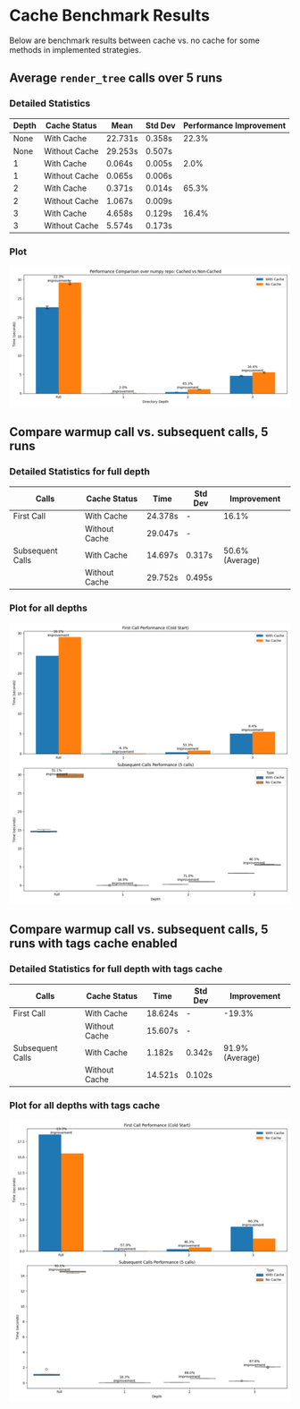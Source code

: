 # Cache Benchmark Results

Below are benchmark results between cache vs. no cache for some methods in implemented strategies.

## Average `render_tree` calls over 5 runs

### Detailed Statistics

| Depth     | Cache Status     | Mean      | Std Dev   | Performance Improvement |
|-----------|------------------|-----------|-----------|--------------------------|
| None      | With Cache       | 22.731s   | 0.358s    | 22.3%                    |
| None      | Without Cache    | 29.253s   | 0.507s    |                          |
| 1         | With Cache       | 0.064s    | 0.005s    | 2.0%                     |
| 1         | Without Cache    | 0.065s    | 0.006s    |                          |
| 2         | With Cache       | 0.371s    | 0.014s    | 65.3%                    |
| 2         | Without Cache    | 1.067s    | 0.009s    |                          |
| 3         | With Cache       | 4.658s    | 0.129s    | 16.4%                    |
| 3         | Without Cache    | 5.574s    | 0.173s    |                          |

### Plot

[![render_tree](./../../benchmarks/plots/cache_benchmark_results_will_full_depth.png)](render_tree.png)

## Compare warmup call vs. subsequent calls, 5 runs

### Detailed Statistics for full depth

| Calls             | Cache Status  | Time     | Std Dev | Improvement           |
|-------------------|---------------|----------|---------|------------------------|
| First Call        | With Cache    | 24.378s  | -       | 16.1%                 |
|                   | Without Cache | 29.047s  | -       |                        |
| Subsequent Calls  | With Cache    | 14.697s  | 0.317s  | 50.6% (Average)       |
|                   | Without Cache | 29.752s  | 0.495s  |                        |

### Plot for all depths

[![warmup_vs_subsequent](./../../benchmarks/plots/cache_warmup_analysis.png)](warmup_vs_subsequent.png)

## Compare warmup call vs. subsequent calls, 5 runs with tags cache enabled

### Detailed Statistics for full depth with tags cache

| Calls             | Cache Status  | Time     | Std Dev | Improvement            |
|-------------------|---------------|----------|---------|------------------------|
| First Call        | With Cache    | 18.624s  | -       | -19.3%                 |
|                   | Without Cache | 15.607s  | -       |                        |
| Subsequent Calls  | With Cache    | 1.182s   | 0.342s  | 91.9% (Average)        |
|                   | Without Cache | 14.521s  | 0.102s  |                        |

### Plot for all depths with tags cache

[![warmup_vs_subsequent_with_tags_cache](./../../benchmarks/plots/cache_warmup_analysis_with_tags_cache.png)](warmup_vs_subsequent_with_tags_cache.png)
